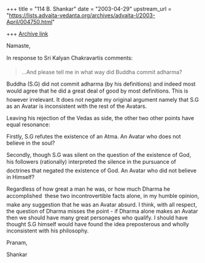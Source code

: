 +++
title = "114 B. Shankar"
date = "2003-04-29"
upstream_url = "https://lists.advaita-vedanta.org/archives/advaita-l/2003-April/004750.html"

+++
[Archive link](https://lists.advaita-vedanta.org/archives/advaita-l/2003-April/004750.html)

Namaste,

In response to Sri Kalyan Chakravartis comments:

>...And please tell me in what way did Buddha commit adharma?

Buddha (S.G) did not commit adharma (by his definitions) and indeed most
would agree that he did a great deal of good by most definitions. This is
however irrelevant. It does not negate my original argument namely that S.G
as an Avatar is inconsistent with the rest of the Avatars.

Leaving his rejection of the Vedas as side, the other two other points have
equal resonance:

Firstly, S.G refutes the existence of an Atma. An Avatar who does not
believe in the soul?

Secondly, though S.G was silent on the question of the existence of God,
his followers (rationally) interpreted the silence in the pursuance of
doctrines that negated the existence of God. An Avatar who did not believe
in Himself?

Regardless of how great a man he was, or how much Dharma he accomplished 
these two incontrovertible facts alone, in my humble opinion, make any
suggestion that he was an Avatar absurd. I think, with all respect, the
question of Dharma misses the point - if Dharma alone makes an Avatar then
we should have many great personages who qualify. I should have thought S.G
himself would have found the idea preposterous and wholly inconsistent with
his philosophy.

Pranam,

Shankar

